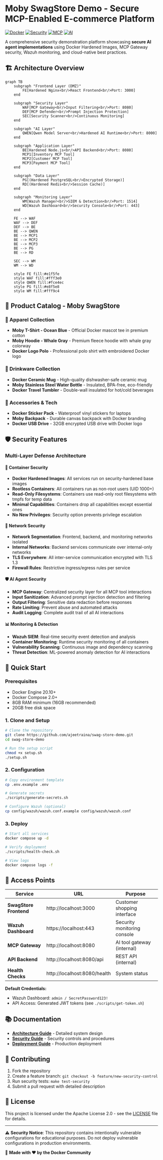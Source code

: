 # Moby SwagStore Demo - Secure MCP-Enabled E-commerce Platform

[![Docker](https://img.shields.io/badge/Docker-Hardened%20Images-blue?logo=docker)](https://hub.docker.com/)
[![Security](https://img.shields.io/badge/Security-Wazuh%20Monitoring-green)](https://wazuh.com/)
[![MCP](https://img.shields.io/badge/MCP-Gateway%20Enabled-orange)](https://modelcontextprotocol.io/)
[![AI](https://img.shields.io/badge/AI-Qwen%20Model-red)](https://qwenlm.github.io/)

A comprehensive security demonstration platform showcasing **secure AI agent implementations** using Docker Hardened Images, MCP Gateway security, Wazuh monitoring, and cloud-native best practices.

## 🏗️ Architecture Overview

```mermaid
graph TB
    subgraph "Frontend Layer (DMZ)"
        FE[Hardened Nginx<br/>React Frontend<br/>Port: 3000]
    end
    
    subgraph "Security Layer"
        WAF[MCP Gateway<br/>Input Filtering<br/>Port: 8080]
        DEF[MCP Defender<br/>Prompt Injection Protection]
        SEC[Security Scanner<br/>Continuous Monitoring]
    end
    
    subgraph "AI Layer"
        QWEN[Qwen Model Server<br/>Hardened AI Runtime<br/>Port: 8000]
    end
    
    subgraph "Application Layer"
        BE[Hardened Node.js<br/>API Backend<br/>Port: 8080]
        MCP1[Inventory MCP Tool]
        MCP2[Customer MCP Tool]
        MCP3[Payment MCP Tool]
    end
    
    subgraph "Data Layer"
        PG[(Hardened PostgreSQL<br/>Encrypted Storage)]
        RD[(Hardened Redis<br/>Session Cache)]
    end
    
    subgraph "Monitoring Layer"
        WM[Wazuh Manager<br/>SIEM & Detection<br/>Port: 1514]
        WD[Wazuh Dashboard<br/>Security Console<br/>Port: 443]
    end
    
    FE --> WAF
    WAF --> DEF
    DEF --> BE
    BE --> QWEN
    BE --> MCP1
    BE --> MCP2
    BE --> MCP3
    BE --> PG
    BE --> RD
    
    SEC --> WM
    WM --> WD
    
    style FE fill:#e1f5fe
    style WAF fill:#fff3e0
    style QWEN fill:#fce4ec
    style PG fill:#e8f5e8
    style WM fill:#fff9c4
```

## 🎯 Product Catalog - Moby SwagStore

### 👕 Apparel Collection
- **Moby T-Shirt - Ocean Blue** - Official Docker mascot tee in premium cotton
- **Moby Hoodie - Whale Gray** - Premium fleece hoodie with whale gray colorway
- **Docker Logo Polo** - Professional polo shirt with embroidered Docker logo

### 🥤 Drinkware Collection  
- **Docker Ceramic Mug** - High-quality dishwasher-safe ceramic mug
- **Moby Stainless Steel Water Bottle** - Insulated, BPA-free, eco-friendly
- **Docker Travel Tumbler** - Double-wall insulated for hot/cold beverages

### 🎒 Accessories & Tech
- **Docker Sticker Pack** - Waterproof vinyl stickers for laptops
- **Moby Backpack** - Durable canvas backpack with Docker branding
- **Docker USB Drive** - 32GB encrypted USB drive with Docker logo

## 🛡️ Security Features

### **Multi-Layer Defense Architecture**

#### 🔐 **Container Security**
- **Docker Hardened Images**: All services run on security-hardened base images
- **Rootless Containers**: All containers run as non-root users (UID 1000+)
- **Read-Only Filesystems**: Containers use read-only root filesystems with tmpfs for temp data
- **Minimal Capabilities**: Containers drop all capabilities except essential ones
- **No New Privileges**: Security option prevents privilege escalation

#### 🚨 **Network Security**
- **Network Segmentation**: Frontend, backend, and monitoring networks isolated
- **Internal Networks**: Backend services communicate over internal-only networks
- **TLS Everywhere**: All inter-service communication encrypted with TLS 1.3
- **Firewall Rules**: Restrictive ingress/egress rules per service

#### 🛡️ **AI Agent Security**
- **MCP Gateway**: Centralized security layer for all MCP tool interactions
- **Input Sanitization**: Advanced prompt injection detection and filtering
- **Output Filtering**: Sensitive data redaction before responses
- **Rate Limiting**: Prevent abuse and automated attacks
- **Audit Logging**: Complete audit trail of all AI interactions

#### 📊 **Monitoring & Detection**
- **Wazuh SIEM**: Real-time security event detection and analysis
- **Container Monitoring**: Runtime security monitoring of all containers  
- **Vulnerability Scanning**: Continuous image and dependency scanning
- **Threat Detection**: ML-powered anomaly detection for AI interactions

## 🚀 Quick Start

### Prerequisites
- Docker Engine 20.10+
- Docker Compose 2.0+
- 8GB RAM minimum (16GB recommended)
- 20GB free disk space

### 1. Clone and Setup
```bash
# Clone the repository
git clone https://github.com/ajeetraina/swag-store-demo.git
cd swag-store-demo

# Run the setup script
chmod +x setup.sh
./setup.sh
```

### 2. Configuration
```bash
# Copy environment template
cp .env.example .env

# Generate secrets
./scripts/generate-secrets.sh

# Configure Wazuh (optional)
cp config/wazuh/wazuh.conf.example config/wazuh/wazuh.conf
```

### 3. Deploy
```bash
# Start all services
docker compose up -d

# Verify deployment
./scripts/health-check.sh

# View logs
docker compose logs -f
```

## 🎯 Access Points

| Service | URL | Purpose |
|---------|-----|---------|
| **SwagStore Frontend** | http://localhost:3000 | Customer shopping interface |
| **Wazuh Dashboard** | https://localhost:443 | Security monitoring console |
| **MCP Gateway** | http://localhost:8080 | AI tool gateway (internal) |
| **API Backend** | http://localhost:8080/api | REST API (internal) |
| **Health Checks** | http://localhost:8080/health | System status |

**Default Credentials:**
- Wazuh Dashboard: `admin / SecretPassword123!`
- API Access: Generated JWT tokens (see `./scripts/get-token.sh`)

## 📚 Documentation

- **[Architecture Guide](docs/architecture/README.md)** - Detailed system design
- **[Security Guide](docs/security/README.md)** - Security controls and procedures  
- **[Deployment Guide](docs/deployment/README.md)** - Production deployment

## 🤝 Contributing

1. Fork the repository
2. Create a feature branch: `git checkout -b feature/new-security-control`
3. Run security tests: `make test-security`
4. Submit a pull request with detailed description

## 📜 License

This project is licensed under the Apache License 2.0 - see the [LICENSE](LICENSE) file for details.

---

⚠️ **Security Notice**: This repository contains intentionally vulnerable configurations for educational purposes. Do not deploy vulnerable configurations in production environments.

🐳 **Made with ❤️ by the Docker Community**